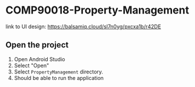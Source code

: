 # COMP90018-Property-Management

link to UI design: https://balsamiq.cloud/sl7n0yg/pxcxa1b/r42DE



## Open the project

1. Open Android Studio
2. Select "Open"
3. Select `PropertyManagement` directory.
4. Should be able to run the application
